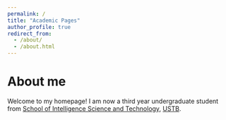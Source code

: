 ```yaml
---
permalink: /
title: "Academic Pages"
author_profile: true
redirect_from: 
  - /about/
  - /about.html
---
```


# About me

Welcome to my homepage! I am now a third year undergraduate student from [School of Intelligence Science and Technology](https://ai.ustb.edu.cn/), [USTB](https://www.ustb.edu.cn/).
